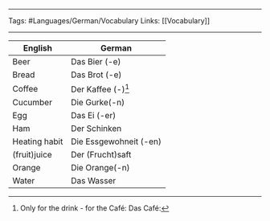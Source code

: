 ___
Tags: #Languages/German/Vocabulary
 Links: [[Vocabulary]]
___
English | German
------------ | ------------
Beer | Das Bier (-e)
Bread | Das Brot (-e)
Coffee | Der Kaffee (-)[^1]
Cucumber | Die Gurke(-n)
Egg | Das Ei (-er)
Ham | Der Schinken
Heating habit | Die Essgewohneit (-en)
(fruit)juice | Der (Frucht)saft
Orange | Die Orange(-n)
Water | Das Wasser


[^1]: Only for the drink - for the Café: Das Café: